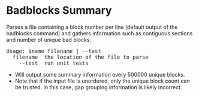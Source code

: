 Badblocks Summary
=================

Parses a file containing a block number per line (default output of the badblocks command)
and gathers information such as contiguous sections and number of unique bad blocks.

<pre>Usage: $name filename | --test
  filename  the location of the file to parse
    --test  run unit tests</pre>

- Will output some summary information every 500000 unique blocks.
- Note that if the input file is unordered, only the unique block count can be trusted. In
this case, gap grouping information is likely incorrect.